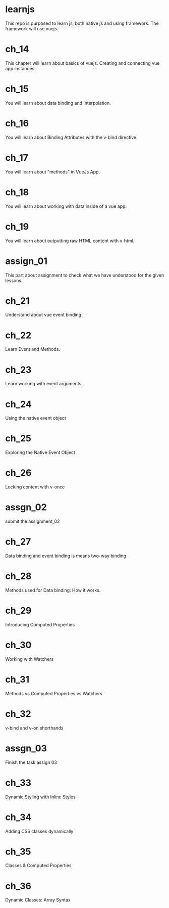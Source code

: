 # learnjs
This repo is purposed to learn js, both native js and using framework. The framework will use vuejs.

# ch_14
This chapter will learn about basics of vuejs. Creating and connecting vue app instances.

# ch_15
You will learn about data binding and interpolation.

# ch_16
You will learn about Binding Attributes with the v-bind directive.

# ch_17
You will learn about "methods" in VueJs App.

# ch_18
You will learn about working with data inside of a vue app.

# ch_19
You will learn about outputting raw HTML content with v-html.

# assign_01
This part about assignment to check what we have understood for the given lessons.

# ch_21
Understand about vue event binding.

# ch_22
Learn Event and Methods.

# ch_23
Learn working with event arguments.

# ch_24
Using the native event object

# ch_25
Exploring the Native Event Object

# ch_26
Locking content with v-once

# assgn_02
submit the assignment_02

# ch_27
Data binding and event binding is means two-way binding

# ch_28
Methods used for Data binding: How it works.

# ch_29
Introducing Computed Properties

# ch_30
Working with Watchers

# ch_31
Methods vs Computed Properties vs Watchers

# ch_32
v-bind and v-on shorthands

# assgn_03
Finish the task assign 03

# ch_33
Dynamic Styling with Inline Styles

# ch_34
Adding CSS classes dynamically

# ch_35
Classes & Computed Properties

# ch_36
Dynamic Classes: Array Syntax